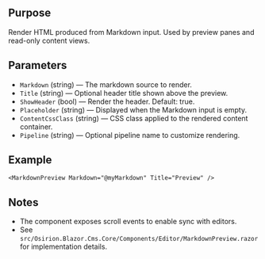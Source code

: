 Purpose
-------
Render HTML produced from Markdown input. Used by preview panes and read-only content views.

Parameters
----------
- `Markdown` (string) — The markdown source to render.
- `Title` (string) — Optional header title shown above the preview.
- `ShowHeader` (bool) — Render the header. Default: true.
- `Placeholder` (string) — Displayed when the Markdown input is empty.
- `ContentCssClass` (string) — CSS class applied to the rendered content container.
- `Pipeline` (string) — Optional pipeline name to customize rendering.

Example
-------
```razor
<MarkdownPreview Markdown="@myMarkdown" Title="Preview" />
```

Notes
-----
- The component exposes scroll events to enable sync with editors.
- See `src/Osirion.Blazor.Cms.Core/Components/Editor/MarkdownPreview.razor` for implementation details.

